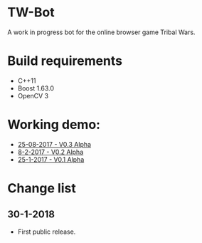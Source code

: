 # TW-Bot
A work in progress bot for the online browser game Tribal Wars.

# Build requirements
- C++11
- Boost 1.63.0
- OpenCV 3

# Working demo:
- [25-08-2017 - V0.3 Alpha](https://youtu.be/2ZkFgLGSFno)
- [8-2-2017 - V0.2 Alpha](https://youtu.be/vnqa-TIyTbs)
- [25-1-2017 - V0.1 Alpha](https://youtu.be/9lMqYqgOhVY)

# Change list
## 30-1-2018
- First public release.
